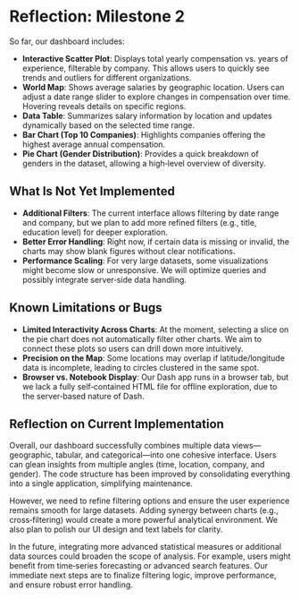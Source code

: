 # Reflection: Milestone 2

So far, our dashboard includes:

- **Interactive Scatter Plot**: Displays total yearly compensation vs. years of experience, filterable by company. This allows users to quickly see trends and outliers for different organizations.  
- **World Map**: Shows average salaries by geographic location. Users can adjust a date range slider to explore changes in compensation over time. Hovering reveals details on specific regions.  
- **Data Table**: Summarizes salary information by location and updates dynamically based on the selected time range.  
- **Bar Chart (Top 10 Companies)**: Highlights companies offering the highest average annual compensation.  
- **Pie Chart (Gender Distribution)**: Provides a quick breakdown of genders in the dataset, allowing a high‐level overview of diversity.

## What Is Not Yet Implemented

- **Additional Filters**: The current interface allows filtering by date range and company, but we plan to add more refined filters (e.g., title, education level) for deeper exploration.  
- **Better Error Handling**: Right now, if certain data is missing or invalid, the charts may show blank figures without clear notifications.  
- **Performance Scaling**: For very large datasets, some visualizations might become slow or unresponsive. We will optimize queries and possibly integrate server‐side data handling.

## Known Limitations or Bugs

- **Limited Interactivity Across Charts**: At the moment, selecting a slice on the pie chart does not automatically filter other charts. We aim to connect these plots so users can drill down more intuitively.  
- **Precision on the Map**: Some locations may overlap if latitude/longitude data is incomplete, leading to circles clustered in the same spot.  
- **Browser vs. Notebook Display**: Our Dash app runs in a browser tab, but we lack a fully self‐contained HTML file for offline exploration, due to the server‐based nature of Dash.

## Reflection on Current Implementation

Overall, our dashboard successfully combines multiple data views—geographic, tabular, and categorical—into one cohesive interface. Users can glean insights from multiple angles (time, location, company, and gender). The code structure has been improved by consolidating everything into a single application, simplifying maintenance.

However, we need to refine filtering options and ensure the user experience remains smooth for large datasets. Adding synergy between charts (e.g., cross‐filtering) would create a more powerful analytical environment. We also plan to polish our UI design and text labels for clarity.

In the future, integrating more advanced statistical measures or additional data sources could broaden the scope of analysis. For example, users might benefit from time‐series forecasting or advanced search features. Our immediate next steps are to finalize filtering logic, improve performance, and ensure robust error handling.
